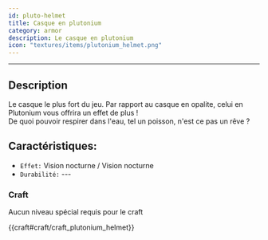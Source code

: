 ```yaml
---
id: pluto-helmet
title: Casque en plutonium
category: armor
description: Le casque en plutonium
icon: "textures/items/plutonium_helmet.png"
---
```

___
## Description

Le casque le plus fort du jeu. Par rapport au casque en opalite, celui en Plutonium vous offrira un effet de plus !  
De quoi pouvoir respirer dans l'eau, tel un poisson, n'est ce pas un rêve ?

## Caractéristiques: 

* ``Effet:`` Vision nocturne / Vision nocturne
* ``Durabilité:`` ---

### Craft

Aucun niveau spécial requis pour le craft

{{craft#craft/craft_plutonium_helmet}}

